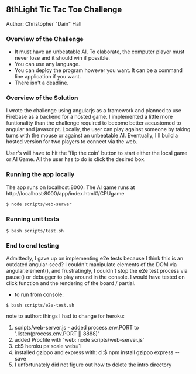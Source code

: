 8thLight Tic Tac Toe Challenge
------------------------------

Author: Christopher "Dain" Hall

### Overview of the Challenge

* It must have an unbeatable AI.  To elaborate, the computer player must never lose and it should win if possible.
* You can use any language.
* You can deploy the program however you want.  It can be a command line application if you want.
* There isn't a deadline.

### Overview of the Solution

I wrote the challenge using angularjs as a framework and planned to use Firebase as a backend for a hosted game. I implemented a little more funtionality than the challenge required to become better accustomed to angular and javascript. Locally, the user can play against someone by taking turns with the mouse or against an unbeatable AI. Eventually, I'll build a hosted version for two players to connect via the web.

User's will have to hit the 'flip the coin' button to start either the local game or AI Game. All the user has to do is click the desired box.

### Running the app locally

The app runs on localhost:8000. The AI game runs at http://localhost:8000/app/index.html#/CPUgame

```
$ node scripts/web-server
```


### Running unit tests
```
$ bash scripts/test.sh 
```

### End to end testing

Admittedly, I gave up on implementing e2e tests because I think this is an outdated angular-seed? I couldn't manipulate elements of the DOM via angular.element(), and frustratingly, I couldn't 
stop the e2e test process via pause() or debugger to play around in the console. I would have tested on click function and the rendering of the board / partial.

* to run from console:
``` 
$ bash scripts/e2e-test.sh  
```

note to author:
things I had to change for heroku:
1) scripts/web-server.js - added process.env.PORT to '.listen(process.env.PORT || 8888)'
2) added Procfile with 'web: node scripts/web-server.js'
3) cl:$ heroku ps:scale web=1
4) installed gzippo and express with: cl:$ npm install gzippo express --save
5) I unfortunately did not figure out how to delete the intro directory
